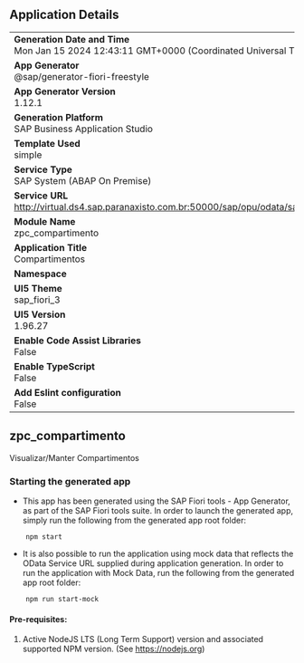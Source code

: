 ## Application Details
|               |
| ------------- |
|**Generation Date and Time**<br>Mon Jan 15 2024 12:43:11 GMT+0000 (Coordinated Universal Time)|
|**App Generator**<br>@sap/generator-fiori-freestyle|
|**App Generator Version**<br>1.12.1|
|**Generation Platform**<br>SAP Business Application Studio|
|**Template Used**<br>simple|
|**Service Type**<br>SAP System (ABAP On Premise)|
|**Service URL**<br>http://virtual.ds4.sap.paranaxisto.com.br:50000/sap/opu/odata/sap/ZPC_COMPARTIMENTO_SRV
|**Module Name**<br>zpc_compartimento|
|**Application Title**<br>Compartimentos|
|**Namespace**<br>|
|**UI5 Theme**<br>sap_fiori_3|
|**UI5 Version**<br>1.96.27|
|**Enable Code Assist Libraries**<br>False|
|**Enable TypeScript**<br>False|
|**Add Eslint configuration**<br>False|

## zpc_compartimento

Visualizar/Manter Compartimentos

### Starting the generated app

-   This app has been generated using the SAP Fiori tools - App Generator, as part of the SAP Fiori tools suite.  In order to launch the generated app, simply run the following from the generated app root folder:

```
    npm start
```

- It is also possible to run the application using mock data that reflects the OData Service URL supplied during application generation.  In order to run the application with Mock Data, run the following from the generated app root folder:

```
    npm run start-mock
```

#### Pre-requisites:

1. Active NodeJS LTS (Long Term Support) version and associated supported NPM version.  (See https://nodejs.org)


